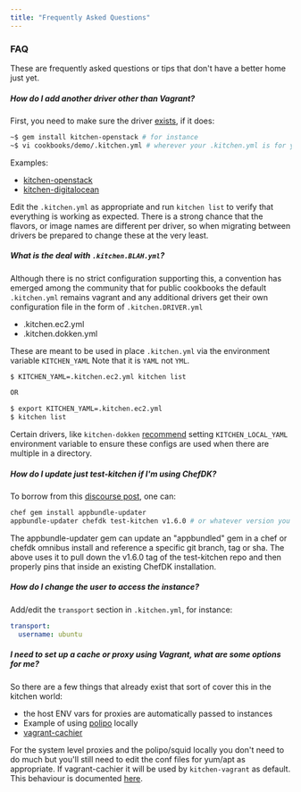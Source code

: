 ```yaml
---
title: "Frequently Asked Questions"
---
```


### FAQ

These are frequently asked questions or tips that don't have a better home just yet.


##### How do I add another driver other than Vagrant?

First, you need to make sure the driver [exists](https://github.com/test-kitchen/test-kitchen/blob/master/ECOSYSTEM.md),
if it does:

~~~bash
~$ gem install kitchen-openstack # for instance
~$ vi cookbooks/demo/.kitchen.yml # wherever your .kitchen.yml is for your cookbook
~~~

Examples:

- [kitchen-openstack](https://github.com/test-kitchen/kitchen-openstack#minimum-configuration)
- [kitchen-digitalocean](https://github.com/test-kitchen/kitchen-digitalocean#installation-and-setup)

Edit the `.kitchen.yml` as appropriate and run `kitchen list` to verify that everything
is working as expected. There is a strong chance that the flavors, or
image names are different per driver, so when migrating between drivers be prepared
to change these at the very least.

##### What is the deal with `.kitchen.BLAH.yml`?

Although there is no strict configuration supporting this, a convention has emerged among the
community that for public cookbooks the default `.kitchen.yml` remains vagrant and any additional drivers get their own configuration file in the form of `.kitchen.DRIVER.yml`

- .kitchen.ec2.yml
- .kitchen.dokken.yml

These are meant to be used in place `.kitchen.yml` via the environment variable `KITCHEN_YAML`
Note that it is `YAML` not `YML`.

~~~bash
$ KITCHEN_YAML=.kitchen.ec2.yml kitchen list

OR

$ export KITCHEN_YAML=.kitchen.ec2.yml
$ kitchen list
~~~

Certain drivers, like `kitchen-dokken` [recommend](https://github.com/someara/kitchen-dokken#usage) setting `KITCHEN_LOCAL_YAML` environment variable to ensure these configs are used when there are multiple in a directory.

##### How do I update just test-kitchen if I'm using ChefDK?

To borrow from this [discourse post](https://discourse.chef.io/t/updating-to-test-kitchen-1-6-0-in-a-chefdk-0-11-2-or-lesser/7899), one can:

~~~bash
chef gem install appbundle-updater
appbundle-updater chefdk test-kitchen v1.6.0 # or whatever version you want update to
~~~

The appbundle-updater gem can update an "appbundled" gem in a chef or chefdk omnibus install and reference a specific git branch, tag or sha. The above uses it to pull down the v1.6.0 tag of the test-kitchen repo and then properly pins that inside an existing ChefDK installation.

##### How do I change the user to access the instance?

Add/edit the `transport` section in `.kitchen.yml`, for instance:

~~~yaml
transport:
  username: ubuntu
~~~

##### I need to set up a cache or proxy using Vagrant, what are some options for me?

So there are a few things that already exist that sort of cover this in the kitchen world:

- the host ENV vars for proxies are automatically passed to instances
- Example of using [polipo](https://gist.github.com/fnichol/7551540) locally
- [vagrant-cachier](https://github.com/fgrehm/vagrant-cachier)

For the system level proxies and the polipo/squid locally you don't need to do much but you'll still need to edit the conf files for yum/apt as appropriate. If vagrant-cachier it will be used by `kitchen-vagrant` as default. This behaviour is documented [here](https://github.com/test-kitchen/kitchen-vagrant#-cachier).
